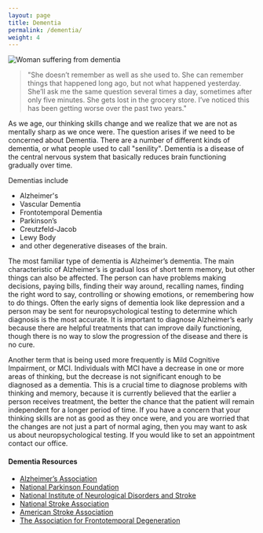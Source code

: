 ```yaml
---
layout: page
title: Dementia
permalink: /dementia/
weight: 4
---
```

![Woman suffering from dementia](../images/woman-with-dementia.jpg)

> "She doesn’t remember as well as she used to. She can remember things
> that happened long ago, but not what happened yesterday. She’ll ask
> me the same question several times a day, sometimes after only five
> minutes. She gets lost in the grocery store. I’ve noticed this
> has been getting worse over the past two years."

As we age, our thinking skills change and we realize that we are not
as mentally sharp as we once were. The question arises if we need to be 
concerned about Dementia. There are a number of different kinds of dementia, 
or what people used to call "senility". Dementia is a disease of the central
nervous system that basically reduces brain functioning gradually over
time. 

Dementias include 
* Alzheimer's 
* Vascular Dementia 
* Frontotemporal Dementia
* Parkinson’s
* Creutzfeld-Jacob 
* Lewy Body 
* and other degenerative diseases of the brain. 

The most familiar type of dementia is Alzheimer’s dementia. The main characteristic of 
Alzheimer’s is gradual loss of short term memory, but other things can also be
affected. The person can have problems making decisions, paying bills,
finding their way around, recalling names, finding the right word to
say, controlling or showing emotions, or remembering how to do
things. Often the early signs of dementia look like depression and a
person may be sent for neuropsychological testing to determine which
diagnosis is the most accurate. It is important to diagnose
Alzheimer’s early because there are helpful treatments that can improve daily functioning, 
though there is no way to slow the progression of the disease and there is no cure.

Another term that is being used more frequently is Mild Cognitive
Impairment, or MCI. Individuals with MCI have a decrease in one or
more areas of thinking, but the decrease is not significant enough to
be diagnosed as a dementia. This is a crucial time to diagnose
problems with thinking and memory, because it is currently believed
that the earlier a person receives treatment, the better the chance
that the patient will remain independent for a longer period of time.
If you have a concern that your thinking skills are not as good as they once were,
and you are worried that the changes are not just a part of normal
aging, then you may want to ask us about neuropsychological
testing. If you would like to set an appointment contact our office.

#### Dementia Resources
* [Alzheimer’s Association](http://www.alz.org)
* [National Parkinson Foundation](http://www.parkinson.org)
* [National Institute of Neurological Disorders and Stroke](http://www.ninds.nih.gov/)
* [National Stroke Association](http://www.stroke.org)
* [American Stroke Association](http://www.strokeassociation.org)
* [The Association for Frontotemporal Degeneration](http://www.theaftd.org/)
